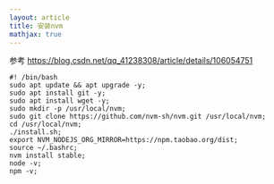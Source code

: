 ```yaml
---
layout: article
title: 安装nvm
mathjax: true
---
```



参考 https://blog.csdn.net/qq_41238308/article/details/106054751

```shell
#! /bin/bash
sudo apt update && apt upgrade -y;
sudo apt install git -y;
sudo apt install wget -y;
sudo mkdir -p /usr/local/nvm;
sudo git clone https://github.com/nvm-sh/nvm.git /usr/local/nvm;
cd /usr/local/nvm;
./install.sh;
export NVM_NODEJS_ORG_MIRROR=https://npm.taobao.org/dist;
source ~/.bashrc;
nvm install stable;
node -v;
npm -v;
```




